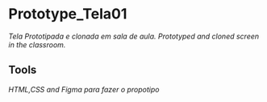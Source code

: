 # Prototype_Tela01
_Tela Prototipada e clonada em sala de aula. Prototyped and cloned screen in the classroom._

## Tools
_HTML,CSS and Figma para fazer o propotipo_

